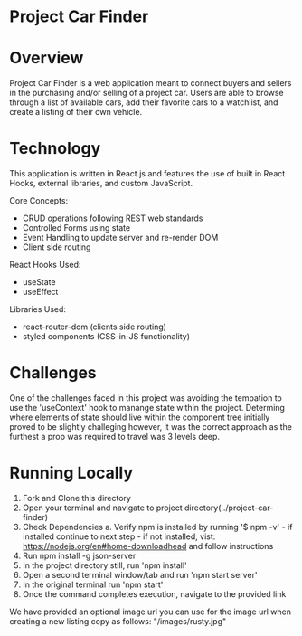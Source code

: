 # Project Car Finder

# Overview

Project Car Finder is a web application meant to connect buyers and sellers in the purchasing and/or selling
of a project car. Users are able to browse through a list of available cars, add their favorite cars to a watchlist, and create a listing of their own vehicle.

# Technology

This application is written in React.js and features the use of built in React Hooks, external libraries, and custom JavaScript.

Core Concepts:
- CRUD operations following REST web standards
- Controlled Forms using state
- Event Handling to update server and re-render DOM
- Client side routing

React Hooks Used:
- useState 
- useEffect

Libraries Used:
- react-router-dom (clients side routing)
- styled components (CSS-in-JS functionality)

# Challenges

One of the challenges faced in this project was avoiding the tempation to use the 'useContext' hook to manange state within the project. Determing where elements of state should live within the component tree initially proved to be slightly challeging however, it was the correct approach as the furthest a prop was required to travel was 3 levels deep.

# Running Locally

1. Fork and Clone this directory
3. Open your terminal and navigate to project directory(../project-car-finder)
2. Check Dependencies
    a. Verify npm is installed by running '$ npm -v'
        - if installed continue to next step 
        - if not installed, vist: https://nodejs.org/en#home-downloadhead and follow instructions
3. Run npm install -g json-server
4. In the project directory still, run 'npm install'
4. Open a second terminal window/tab and run 'npm start server'
5. In the original terminal run 'npm start'
6. Once the command completes execution, navigate to the provided link

We have provided an optional image url you can use for the image url when creating a new listing
copy as follows: "/images/rusty.jpg"



